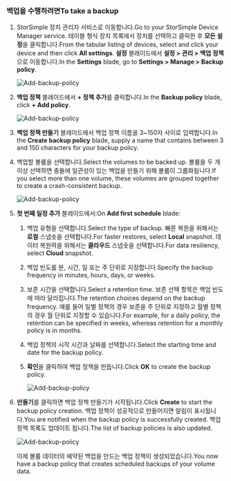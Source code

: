 <!--author=alkohli last changed: 01/12/17-->

### <a name="to-take-a-backup"></a><span data-ttu-id="dc3bc-101">백업을 수행하려면</span><span class="sxs-lookup"><span data-stu-id="dc3bc-101">To take a backup</span></span>

1. <span data-ttu-id="dc3bc-102">StorSimple 장치 관리자 서비스로 이동합니다.</span><span class="sxs-lookup"><span data-stu-id="dc3bc-102">Go to your StorSimple Device Manager service.</span></span> <span data-ttu-id="dc3bc-103">테이블 형식 장치 목록에서 장치를 선택하고 클릭한 후 **모든 설정**을 클릭합니다.</span><span class="sxs-lookup"><span data-stu-id="dc3bc-103">From the tabular listing of devices, select and click your device and then click **All settings**.</span></span> <span data-ttu-id="dc3bc-104">**설정** 블레이드에서 **설정 > 관리 > 백업 정책**으로 이동합니다.</span><span class="sxs-lookup"><span data-stu-id="dc3bc-104">In the **Settings** blade, go to **Settings > Manage > Backup policy**.</span></span>

    ![Add-backup-policy](./media/storsimple-8000-take-backup/step8takebu1.png)

2. <span data-ttu-id="dc3bc-106">**백업 정책** 블레이드에서 **+ 정책 추가**를 클릭합니다.</span><span class="sxs-lookup"><span data-stu-id="dc3bc-106">In the **Backup policy** blade, click **+ Add policy**.</span></span>

    ![Add-backup-policy](./media/storsimple-8000-take-backup/step8takebu2.png)

3. <span data-ttu-id="dc3bc-108">**백업 정책 만들기** 블레이드에서 백업 정책 이름을 3~150자 사이로 입력합니다.</span><span class="sxs-lookup"><span data-stu-id="dc3bc-108">In the **Create backup policy** blade, supply a name that contains between 3 and 150 characters for your backup policy.</span></span>

4. <span data-ttu-id="dc3bc-109">백업할 볼륨을 선택합니다.</span><span class="sxs-lookup"><span data-stu-id="dc3bc-109">Select the volumes to be backed up.</span></span> <span data-ttu-id="dc3bc-110">볼륨을 두 개 이상 선택하면 충돌에 일관성이 있는 백업을 만들기 위해 볼륨이 그룹화됩니다.</span><span class="sxs-lookup"><span data-stu-id="dc3bc-110">If you select more than one volume, these volumes are grouped together to create a crash-consistent backup.</span></span>

    ![Add-backup-policy](./media/storsimple-8000-take-backup/step8takebu4.png)

5. <span data-ttu-id="dc3bc-112">**첫 번째 일정 추가** 블레이드에서:</span><span class="sxs-lookup"><span data-stu-id="dc3bc-112">On **Add first schedule** blade:</span></span>

    1. <span data-ttu-id="dc3bc-113">백업 유형을 선택합니다.</span><span class="sxs-lookup"><span data-stu-id="dc3bc-113">Select the type of backup.</span></span> <span data-ttu-id="dc3bc-114">빠른 복원을 위해서는 **로컬** 스냅숏을 선택합니다.</span><span class="sxs-lookup"><span data-stu-id="dc3bc-114">For faster restores, select **Local** snapshot.</span></span> <span data-ttu-id="dc3bc-115">데이터 복원력을 위해서는 **클라우드** 스냅숏을 선택합니다.</span><span class="sxs-lookup"><span data-stu-id="dc3bc-115">For data resiliency, select **Cloud** snapshot.</span></span>
    2. <span data-ttu-id="dc3bc-116">백업 빈도를 분, 시간, 일 또는 주 단위로 지정합니다.</span><span class="sxs-lookup"><span data-stu-id="dc3bc-116">Specify the backup frequency in minutes, hours, days, or weeks.</span></span>
    3. <span data-ttu-id="dc3bc-117">보존 시간을 선택합니다.</span><span class="sxs-lookup"><span data-stu-id="dc3bc-117">Select a retention time.</span></span> <span data-ttu-id="dc3bc-118">보존 선택 항목은 백업 빈도에 따라 달라집니다.</span><span class="sxs-lookup"><span data-stu-id="dc3bc-118">The retention choices depend on the backup frequency.</span></span> <span data-ttu-id="dc3bc-119">예를 들어 일별 정책의 경우 보존을 주 단위로 지정하고 월별 정책의 경우 월 단위로 지정할 수 있습니다.</span><span class="sxs-lookup"><span data-stu-id="dc3bc-119">For example, for a daily policy, the retention can be specified in weeks, whereas retention for a monthly policy is in months.</span></span>
    4. <span data-ttu-id="dc3bc-120">백업 정책의 시작 시간과 날짜를 선택합니다.</span><span class="sxs-lookup"><span data-stu-id="dc3bc-120">Select the starting time and date for the backup policy.</span></span>
    5. <span data-ttu-id="dc3bc-121">**확인**을 클릭하여 백업 정책을 만듭니다.</span><span class="sxs-lookup"><span data-stu-id="dc3bc-121">Click **OK** to create the backup policy.</span></span>

        ![Add-backup-policy](./media/storsimple-8000-take-backup/step8takebu5.png) 

6. <span data-ttu-id="dc3bc-123">**만들기**를 클릭하면 백업 정책 만들기가 시작됩니다.</span><span class="sxs-lookup"><span data-stu-id="dc3bc-123">Click **Create** to start the backup policy creation.</span></span> <span data-ttu-id="dc3bc-124">백업 정책이 성공적으로 만들어지면 알림이 표시됩니다.</span><span class="sxs-lookup"><span data-stu-id="dc3bc-124">You are notified when the backup policy is successfully created.</span></span> <span data-ttu-id="dc3bc-125">백업 정책 목록도 업데이트 됩니다.</span><span class="sxs-lookup"><span data-stu-id="dc3bc-125">The list of backup policies is also updated.</span></span>
      
      ![Add-backup-policy](./media/storsimple-8000-take-backup/step8takebu9.png)
      
      <span data-ttu-id="dc3bc-127">이제 볼륨 데이터의 예약된 백업을 만드는 백업 정책이 생성되었습니다.</span><span class="sxs-lookup"><span data-stu-id="dc3bc-127">You now have a backup policy that creates scheduled backups of your volume data.</span></span>




